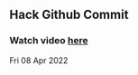 
 ## Hack Github Commit 
 ### Watch video <a href="https://www.youtube.com">here</a> 
 Fri 08 Apr 2022 
